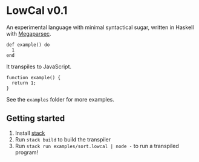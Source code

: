 # LowCal v0.1

An experimental language with minimal syntactical sugar, written in Haskell with
[Megaparsec](https://markkarpov.com/tutorial/megaparsec.html).

    def example() do
      1
    end

It transpiles to JavaScript.

    function example() {
      return 1;
    }

See the `examples` folder for more examples.

## Getting started

1. Install [stack](https://docs.haskellstack.org/en/stable/install_and_upgrade/)
2. Run `stack build` to build the transpiler
3. Run `stack run examples/sort.lowcal | node -` to run a transpiled program!
